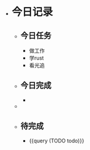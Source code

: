 - # 今日记录
	- ## 今日任务
		- 做工作
		- 学rust
		- 看光追
	- ##  今日完成
		-
	-
	- ## 待完成
		- {{query (TODO todo)}}
